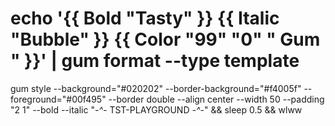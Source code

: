 # echo '{{ Bold "Tasty" }} {{ Italic "Bubble" }} {{ Color "99" "0" " Gum " }}' | gum format --type template 
gum style --background="#020202" --border-background="#f4005f" --foreground="#00f495" --border double --align center --width 50  --padding "2 1" --bold --italic "_-^-_ TST-PLAYGROUND _-^-_" && sleep 0.5 && wlww
<!-- gum style --background="#020202" \ -->
<!--     --border-background="#f4005f" \ -->
<!--     --foreground="#00f495" \ -->
<!--     --border double --align center \ -->
<!--     --width 50  --padding "2 1" \ -->
<!--     --bold --italic "_-^-_ TST-PLAYGROUND _-^-_" \ -->
<!--     && sleep 0.5 && wlww -->

 
